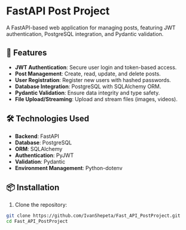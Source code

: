 # FastAPI Post Project

A FastAPI-based web application for managing posts, featuring JWT authentication, PostgreSQL integration, and Pydantic validation.

## 🚀 Features

- **JWT Authentication**: Secure user login and token-based access.
- **Post Management**: Create, read, update, and delete posts.
- **User Registration**: Register new users with hashed passwords.
- **Database Integration**: PostgreSQL with SQLAlchemy ORM.
- **Pydantic Validation**: Ensure data integrity and type safety.
- **File Upload/Streaming**: Upload and stream files (images, videos).

## 🛠️ Technologies Used

- **Backend**: FastAPI
- **Database**: PostgreSQL
- **ORM**: SQLAlchemy
- **Authentication**: PyJWT
- **Validation**: Pydantic
- **Environment Management**: Python-dotenv

## 📦 Installation

1. Clone the repository:

```bash
git clone https://github.com/IvanShepeta/Fast_API_PostProject.git
cd Fast_API_PostProject
